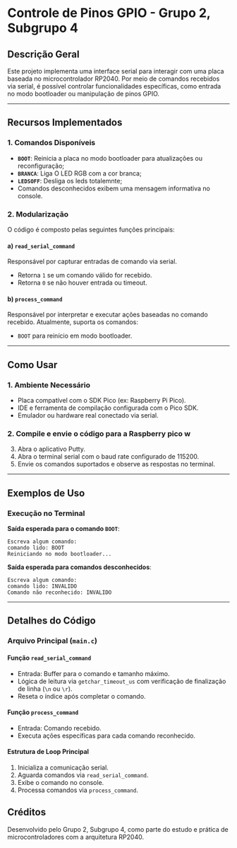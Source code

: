 # **Controle de Pinos GPIO - Grupo 2, Subgrupo 4**

## **Descrição Geral**
Este projeto implementa uma interface serial para interagir com uma placa baseada no microcontrolador RP2040. Por meio de comandos recebidos via serial, é possível controlar funcionalidades específicas, como entrada no modo bootloader ou manipulação de pinos GPIO.

---

## **Recursos Implementados**

### **1. Comandos Disponíveis**
- **`BOOT`**: Reinicia a placa no modo bootloader para atualizações ou reconfiguração;
- **`BRANCA`**: Liga O LED RGB com a cor branca;
- **`LEDSOFF`**: Desliga os leds totalemnte; 
- Comandos desconhecidos exibem uma mensagem informativa no console.

### **2. Modularização**
O código é composto pelas seguintes funções principais:

#### a) `read_serial_command`
Responsável por capturar entradas de comando via serial.
- Retorna `1` se um comando válido for recebido.
- Retorna `0` se não houver entrada ou timeout.

#### b) `process_command`
Responsável por interpretar e executar ações baseadas no comando recebido. Atualmente, suporta os comandos:
- `BOOT` para reinício em modo bootloader.

---

## **Como Usar**

### **1. Ambiente Necessário**
- Placa compatível com o SDK Pico (ex: Raspberry Pi Pico).
- IDE e ferramenta de compilação configurada com o Pico SDK.
- Emulador ou hardware real conectado via serial.

### **2. Compile e envie o código para a Raspberry pico w**
3. Abra o aplicativo Putty.
4. Abra o terminal serial com o baud rate configurado de 115200.
5. Envie os comandos suportados e observe as respostas no terminal.

---

## **Exemplos de Uso**

### **Execução no Terminal**
**Saída esperada para o comando `BOOT`**:
```plaintext
Escreva algum comando:
comando lido: BOOT
Reiniciando no modo bootloader...
```

**Saída esperada para comandos desconhecidos**:
```plaintext
Escreva algum comando:
comando lido: INVALIDO
Comando não reconhecido: INVALIDO
```

---

## **Detalhes do Código**

### **Arquivo Principal (`main.c`)**
#### Função `read_serial_command`
- Entrada: Buffer para o comando e tamanho máximo.
- Lógica de leitura via `getchar_timeout_us` com verificação de finalização de linha (`\n` ou `\r`).
- Reseta o índice após completar o comando.

#### Função `process_command`
- Entrada: Comando recebido.
- Executa ações específicas para cada comando reconhecido.

#### Estrutura de Loop Principal
1. Inicializa a comunicação serial.
2. Aguarda comandos via `read_serial_command`.
3. Exibe o comando no console.
4. Processa comandos via `process_command`.

## **Créditos**
Desenvolvido pelo Grupo 2, Subgrupo 4, como parte do estudo e prática de microcontroladores com a arquitetura RP2040.

